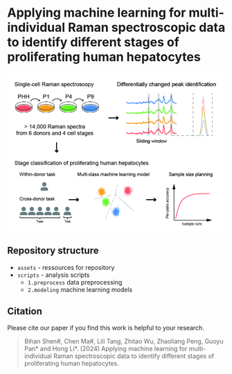# Applying machine learning for multi-individual Raman spectroscopic data to identify different stages of proliferating human hepatocytes
![GA](./assets/GA.jpg)

## Repository structure
* `assets` - ressources for repository
* `scripts` - analysis scripts
    * `1.preprocess` data preprocessing
    * `2.modeling` machine learning models

## Citation
Please cite our paper if you find this work is helpful to your research.

> Bihan Shen\#, Chen Ma\#, Lili Tang, Zhitao Wu, Zhaoliang Peng, Guoyu Pan\* and Hong Li\*. (2024) Applying machine learning for multi-individual Raman spectroscopic data to identify different stages of proliferating human hepatocytes.

